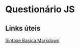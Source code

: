 # Questionário JS
 
   ## Links úteis
 
 [Sintaxe Basica Markdown](https://www.markdownguide.org/basic-syntax/)

